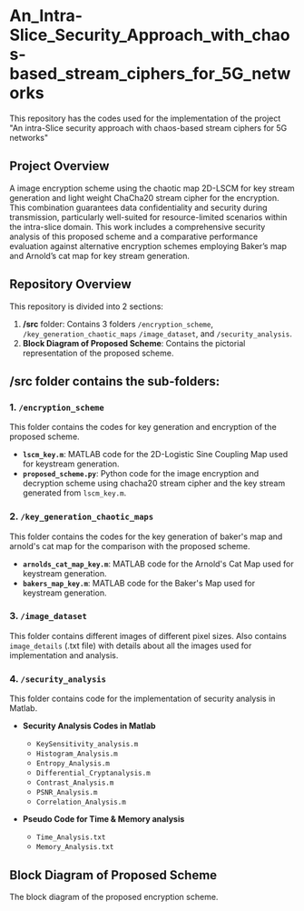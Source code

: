 # An_Intra-Slice_Security_Approach_with_chaos-based_stream_ciphers_for_5G_networks
This repository has the codes used for the implementation of the project "An intra-Slice security approach with chaos-based stream ciphers for 5G networks"
## Project Overview
A image encryption scheme using the chaotic map 2D-LSCM for key stream generation and light weight ChaCha20 stream cipher for the encryption. This combination guarantees data confidentiality and security during transmission, particularly well-suited for resource-limited scenarios within the intra-slice domain. This work includes a comprehensive security analysis of this proposed scheme and a comparative performance evaluation against alternative encryption schemes employing Baker’s map and Arnold’s cat map for key stream generation.
## Repository Overview

This repository is divided into 2 sections:

1. **/src** folder: Contains 3 folders `/encryption_scheme`, `/key_generation_chaotic_maps` `/image_dataset`, and `/security_analysis`.
2. **Block Diagram of Proposed Scheme**: Contains the pictorial representation of the proposed scheme.

/src folder contains the sub-folders:
-------------------------------------

### 1. `/encryption_scheme`

This folder contains the codes for key generation and encryption of the proposed scheme.

- **`lscm_key.m`**: MATLAB code for the 2D-Logistic Sine Coupling Map used for keystream generation.
- **`proposed_scheme.py`**: Python code for the image encryption and decryption scheme using chacha20 stream cipher and the key stream generated from `lscm_key.m`.
### 2. `/key_generation_chaotic_maps`
This folder contains the codes for the key generation of baker's map and arnold's cat map for the comparison with the proposed scheme.
- **`arnolds_cat_map_key.m`**: MATLAB code for the Arnold's Cat Map used for keystream generation.
- **`bakers_map_key.m`**: MATLAB code for the Baker's Map used for keystream generation.
### 3. `/image_dataset`
This folder contains different images of different pixel sizes. Also contains `image_details` (.txt file) with details about all the images used for implementation and analysis.

### 4. `/security_analysis`

This folder contains code for the implementation of security analysis in Matlab.

- **Security Analysis Codes in Matlab**
    - `KeySensitivity_analysis.m`
    - `Histogram_Analysis.m`
    - `Entropy_Analysis.m`
    - `Differential_Cryptanalysis.m`
    - `Contrast_Analysis.m`
    - `PSNR_Analysis.m`
    - `Correlation_Analysis.m`

- **Pseudo Code for Time & Memory analysis** 
    - `Time_Analysis.txt`
    - `Memory_Analysis.txt`

## Block Diagram of Proposed Scheme

The block diagram of the proposed encryption scheme.




